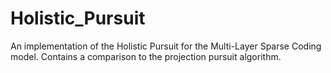 # Holistic_Pursuit
An implementation of the Holistic Pursuit for the Multi-Layer Sparse Coding model. Contains a comparison to the projection pursuit algorithm.
